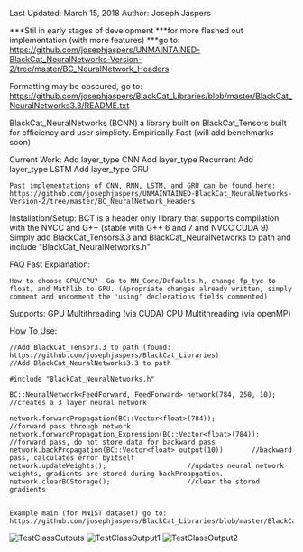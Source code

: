 Last Updated: March 15, 2018
Author: Joseph Jaspers

***Stil in early stages of development
***for more fleshed out implementation (with more features)
***go to: https://github.com/josephjaspers/UNMAINTAINED-BlackCat_NeuralNetworks-Version-2/tree/master/BC_NeuralNetwork_Headers


Formatting may be obscured, go to: 
https://github.com/josephjaspers/BlackCat_Libraries/blob/master/BlackCat_NeuralNetworks3.3/README.txt

BlackCat_NeuralNetworks (BCNN) a library built on BlackCat_Tensors built for efficiency and user simplicty.
Empirically Fast (will add benchmarks soon)


Current Work:
	Add layer_type CNN
	Add layer_type Recurrent
	Add layer_type LSTM
	Add layer_type GRU

	Past implementations of CNN, RNN, LSTM, and GRU can be found here: 
	https://github.com/josephjaspers/UNMAINTAINED-BlackCat_NeuralNetworks-Version-2/tree/master/BC_NeuralNetwork_Headers
	

Installation/Setup:
	BCT is a header only library that supports compilation with the NVCC and G++ (stable with G++ 6 and 7 and NVCC CUDA 9)
	Simply add BlackCat_Tensors3.3 and BlackCat_NeuralNetworks to path and include "BlackCat_NeuralNetworks.h"

FAQ Fast Explanation:

	How to choose GPU/CPU?	Go to NN_Core/Defaults.h, change fp_tye to float, and Mathlib to GPU. (Apropriate changes already written, simply comment and uncomment the 'using' declerations fields commented)

Supports:
	GPU Multithreading (via CUDA)
	CPU Multithreading (via openMP) 

How To Use:

	//Add BlackCat_Tensor3.3 to path (found: https://github.com/josephjaspers/BlackCat_Libraries)
	//Add BlackCat_NeuralNetworks3.3 to path

	#include "BlackCat_NeuralNetworks.h"
	
	BC::NeuralNetwork<FeedForward, FeedForward> network(784, 250, 10); //creates a 3 layer neural network
	
	network.forwardPropagation(BC::Vector<float>(784)); 			//forward pass through network
	network.forwardPropagation_Expression(BC::Vector<float>(784)); 	//forward pass, do not store data for backward pass
	network.backPropagation(BC::Vector<float> output(10))		//backward pass, calculates error byitself
	network.updateWeights();					//updates neural network weights, gradients are stored during backProapgation.
	network.clearBCStorage();					//clear the stored gradients


	Example main (for MNIST dataset) go to:
	https://github.com/josephjaspers/BlackCat_Libraries/blob/master/BlackCat_NeuralNetworks3.3/UnitTests/MNIST_test.cpp


![TestClassOutputs](https://user-images.githubusercontent.com/20384345/37546694-62f0f262-2944-11e8-99f4-ff48a92210dc.png  "TestClassOutput1")
![TestClassOutput1](https://user-images.githubusercontent.com/20384345/37546692-62dce43e-2944-11e8-9d3d-236ee151ebfa.png  "TestClassOutput2")
![TestClassOutput2](https://user-images.githubusercontent.com/20384345/37546693-62e67ea4-2944-11e8-9c21-a129d2d8d94f.png  "TestClassOutput1")
